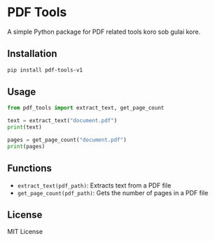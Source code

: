# PDF Tools

A simple Python package for PDF related tools koro sob gulai kore.

## Installation

```bash
pip install pdf-tools-v1
```

## Usage

```python
from pdf_tools import extract_text, get_page_count

text = extract_text("document.pdf")
print(text)

pages = get_page_count("document.pdf")
print(pages)
```

## Functions

- `extract_text(pdf_path)`: Extracts text from a PDF file
- `get_page_count(pdf_path)`: Gets the number of pages in a PDF file

## License

MIT License
